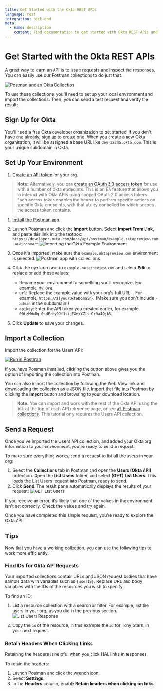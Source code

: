 ```yaml
---
title: Get Started with the Okta REST APIs
language: rest
integration: back-end
meta:
  - name: description
    content: Find documentation to get started with Okta REST APIs and learn how to import a collection and send requests in Postman.
---
```


# <i class='icon-48 docsPage code-rest'></i> Get Started with the Okta REST APIs

A great way to learn an API is to issue requests and inspect the responses. You can easily use our Postman collections to do just that.

![Postman and an Okta Collection](/img/okta_postman_logo.png "Postman and an Okta Collection")

To use these collections, you'll need to set up your local environment and import the collections. Then, you can send a test request and verify the results.

## Sign Up for Okta

You'll need a free Okta developer organization to get started. If you don't have one already, [sign up](https://developer.okta.com/signup/) to create one. When you create a new Okta organization, it will be assigned a base URL like `dev-12345.okta.com`. This is your unique subdomain in Okta.

## Set Up Your Environment

1. [Create an API token](/docs/guides/create-an-api-token/) for your org.

  > **Note:** Alternatively, you can [create an OAuth 2.0 access token](/docs/guides/oauth-for-okta/) for use with a number of Okta endpoints. This is an EA feature that allows you to interact with Okta APIs using scoped OAuth 2.0 access tokens. Each access token enables the bearer to perform specific actions on specific Okta endpoints, with that ability controlled by which scopes the access token contains.

1. [Install the Postman app](https://www.getpostman.com/apps).
1. Launch Postman and click the **Import** button. Select **Import From Link**, and paste this link into the textbox: `https://developer.okta.com/docs/api/postman/example.oktapreview.com.environment`
![Importing the Okta Example Environment](/img/import_enviro.png "Importing the Okta Example Environment")

1. Once it's imported, make sure the `example.oktapreview.com` environment is selected.
![Postman app with collections](/img/postman_example_start.png "Postman app with collections")

1. Click the eye icon next to `example.oktapreview.com` and select **Edit** to replace or add these values:
    * Rename your environment to something you'll recognize. For example, `My Org`.
    * `url`: Replace the example value with your org's full URL: . For example, `https://${yourOktaDomain}`. (Make sure you don't include `-admin` in the subdomain!)
    * `apikey`: Enter the API token you created earlier, for example `00LzMWxMq_0sdErHy9Jf1sijEGexYZlsdGr9a4QjkS`.

1. Click **Update** to save your changes.

<DomainAdminWarning />

## Import a Collection

Import the collection for the Users API:

[![Run in Postman](https://run.pstmn.io/button.svg)](https://app.getpostman.com/run-collection/1755573c5cf5fbf7968b)

If you have Postman installed, clicking the button above gives you the option of importing the collection into Postman.

You can also import the collection by following the Web View link and downloading the collection as a JSON file. Import that file into Postman by clicking the **Import** button and browsing to your download location.

> **Note:** You can import and work with the rest of the Okta API using the link at the top of each API reference page,
or see [all Postman collections](/docs/reference/postman-collections/). This tutorial only requires the Users API collection.

## Send a Request

Once you've imported the Users API collection, and added your Okta org information to your environment, you're ready to send a request.

To make sure everything works, send a request to list all the users in your org:

1. Select the **Collections** tab in Postman and open the **Users (Okta API)** collection. Open the **List Users** folder, and select **(GET) List Users**. This loads the List Users request into Postman, ready to send.
1. Click **Send**. The result pane automatically displays the results of your request:
![GET List Users](/img/postman_response.png "GET List Users")

If you receive an error, it's likely that one of the values in the environment isn't set correctly. Check the values and try again.

Once you have completed this simple request, you're ready to explore the Okta API!

## Tips

Now that you have a working collection, you can use the following tips to work more efficiently.

### Find IDs for Okta API Requests

Your imported collections contain URLs and JSON request bodies that have sample data with variables such as `{userId}`.
Replace URL and body variables with the IDs of the resources you wish to specify.

To find an ID:

1. List a resource collection with a search or filter. For example, list the users in your org, as you did in the previous section.
![List Users Response](/img/postman_response2.png "List Users Response")

1. Copy the `id` of the resource, in this example the `id` for Tony Stark, in your next request.

### Retain Headers When Clicking Links

Retaining the headers is helpful when you click HAL links in responses.

To retain the headers:

1. Launch Postman and click the wrench icon.
1. Select **Settings**.
1. In the **Headers** column, enable **Retain headers when clicking on links**.
